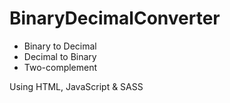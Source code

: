# BinaryDecimalConverter

+ Binary to Decimal
+ Decimal to Binary
+ Two-complement 

Using HTML, JavaScript & SASS
